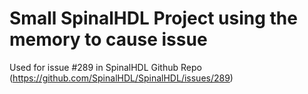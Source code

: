 Small SpinalHDL Project using the memory to cause issue
============
Used for issue #289 in SpinalHDL Github Repo (https://github.com/SpinalHDL/SpinalHDL/issues/289)
